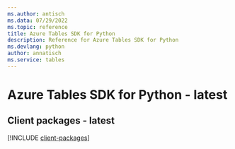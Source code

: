 ```yaml
---
ms.author: antisch
ms.data: 07/29/2022
ms.topic: reference
title: Azure Tables SDK for Python
description: Reference for Azure Tables SDK for Python
ms.devlang: python
author: annatisch
ms.service: tables
---
```

# Azure Tables SDK for Python - latest

## Client packages - latest
[!INCLUDE [client-packages](tables-client-index.md)]